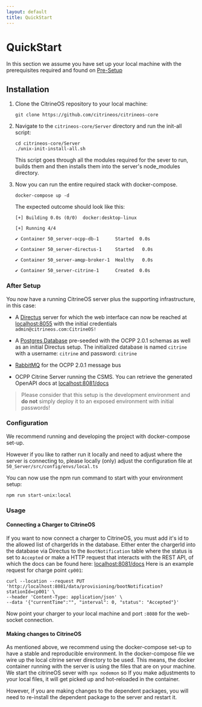 ```yaml
---
layout: default
title: QuickStart
---
```


# QuickStart

In this section we assume you have set up your local machine with the prerequisites required and found on [Pre-Setup](/pre-setup.html)

## Installation

1. Clone the CitrineOS repository to your local machine:

    ```shell
    git clone https://github.com/citrineos/citrineos-core
    ```

1. Navigate to the `citrineos-core/Server` directory and run the init-all script:

    ```shell
    cd citrineos-core/Server
    ./unix-init-install-all.sh
    ```

    This script goes through all the modules required for the sever to run, builds them and then installs them into the server's node_modules directory.

1. Now you can run the entire required stack with docker-compose.

    ```shell
    docker-compose up -d 
    ```

    The expected outcome should look like this:

    ```shell
    [+] Building 0.0s (0/0)  docker:desktop-linux

    [+] Running 4/4

    ✔ Container 50_server-ocpp-db-1      Started  0.0s

    ✔ Container 50_server-directus-1     Started   0.0s

    ✔ Container 50_server-amqp-broker-1  Healthy   0.0s

    ✔ Container 50_server-citrine-1      Created  0.0s
    ```

### After Setup

You now have a running CitrineOS server plus the supporting infrastructure, in this case:

- A [Directus](http://directus.io) server for which the web interface can now be reached at [localhost:8055](http://localhost:8055) with the initial credentials `admin@citrineos.com:CitrineOS!`

- A [Postgres Database](https://www.postgresql.org) pre-seeded with the OCPP 2.0.1 schemas as well as an initial Directus setup.
    The initialized database is named `citrine` with a username: `citrine` and password: `citrine`

- [RabbitMQ](http://rabbitmq.com) for the OCPP 2.0.1 message bus

- OCPP Citrine Server running the CSMS. You can retrieve the generated OpenAPI docs at [localhost:8081/docs](http://localhost:8081/docs)

> Please consider that this setup is the development environment and **do not** simply deploy it to an exposed environment with initial passwords!

### Configuration

We recommend running and developing the project with docker-compose set-up.

However if you like to rather run it locally and need to adjust where the server is connecting to, please locally (only) adjust the configuration file at `50_Server/src/config/envs/local.ts`

You can now use the npm run command to start with your environment setup:

```shell
npm run start-unix:local
```

### Usage

#### Connecting a Charger to CitrineOS

If you want to now connect a charger to CitrineOS, you must add it's id to the allowed list of chargerIds in the database.
Either enter the chargerId into the database via Directus to the `BootNotification` table where the status is set to `Accepted` or make a HTTP request that interacts with the REST API, of which the docs can be found here: [localhost:8081/docs](http://localhost:8081/docs)
Here is an example request for charge point `cp001`:

```shell
curl --location --request PUT 'http://localhost:8081/data/provisioning/bootNotification?stationId=cp001' \
--header 'Content-Type: application/json' \
--data '{"currentTime":"", "interval": 0, "status": "Accepted"}'
```

Now point your charger to your local machine and port `:8080` for the web-socket connection.

#### Making changes to CitrineOS

As mentioned above, we recommend using the docker-compose set-up to have a stable and reproducible environment.
In the docker-compose file we wire up the local citrine server directory to be used.
This means, the docker container running with the server is using the files that are on your machine.
We start the citrineOS sever with `npx nodemon` so If you make adjustments to your local files, it will get picked up and hot-reloaded in the container.

However, if you are making changes to the dependent packages, you will need to re-install the dependent package to the server and restart it.

